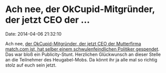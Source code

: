 Ach nee, der OkCupid-Mitgründer, der jetzt CEO der \...
=======================================================

Date: 2014-04-06 21:32:10

Ach nee, [der OkCupid-Mitgründer, der jetzt CEO der Mutterfirma
match.com ist, hat selber einem schwulenfeindlichen Politiker
gespendet](http://uncrunched.com/2014/04/06/the-hypocrisy-of-sam-yagan-okcupid/).
Das war bloß ein Publicity-Stunt. Herzlichen Glückwunsch an dieser
Stelle an die Teilnehmer des Heugabel-Mobs. Da könnt ihr ja alle mal so
richtig stolz auf euch sein jetzt.
